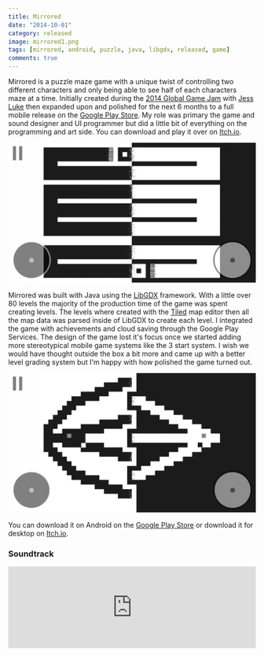 ```yaml
---
title: Mirrored
date: "2014-10-01"
category: released
image: mirrored1.png 
tags: [mirrored, android, puzzle, java, libgdx, released, game]
comments: true
---
```


Mirrored is a puzzle maze game with a unique twist of controlling two different characters and only being able to see half of each characters maze at a time. Initially created during the [2014 Global Game Jam](http://globalgamejam.org/2014/games/mirrored) with [Jess Luke](http://whitevoidia.me/) then expanded upon and polished for the next 6 months to a full mobile release on the [Google Play Store](https://play.google.com/store/apps/details?id=com.w131.globalgamejam.mirrors). My role was primary the game and sound designer and UI programmer but did a little bit of everything on the programming and art side. You can download and play it over on [Itch.io](http://wv.itch.io/mirrored).

![Mirrored](mirrored2.png)

Mirrored was built with Java using the [LibGDX](https://libgdx.badlogicgames.com/) framework. With a little over 80 levels the majority of the production time of the game was spent creating levels. The levels where created with the [Tiled](http://www.mapeditor.org/) map editor then all the map data was parsed inside of LibGDX to create each level. I integrated the game with achievements and cloud saving through the Google Play Services. The design of the game lost it's focus once we started adding more stereotypical mobile game systems like the 3 start system. I wish we would have thought outside the box a bit more and came up with a better level grading system but I'm happy with how polished the game turned out.

![Mirrored](mirrored3.png)

You can download it on Android on the [Google Play Store](https://play.google.com/store/apps/details?id=com.w131.globalgamejam.mirrors) or download it for desktop on [Itch.io](http://wv.itch.io/mirrored).

### Soundtrack

<iframe width="100%" height="166" scrolling="no" frameborder="no" src="https://w.soundcloud.com/player/?url=https%3A//api.soundcloud.com/tracks/131525473&amp;color=ff5500&amp;auto_play=false&amp;hide_related=false&amp;show_comments=true&amp;show_user=true&amp;show_reposts=false"></iframe>
